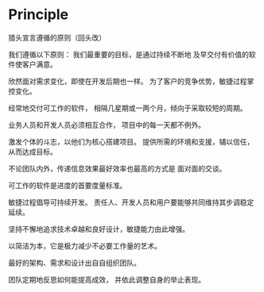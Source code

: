 # Principle

猎头宣言遵循的原则（回头改）

我们遵循以下原则：
我们最重要的目标，是通过持续不断地
及早交付有价值的软件使客户满意。

欣然面对需求变化，即使在开发后期也一样。
为了客户的竞争优势，敏捷过程掌控变化。

经常地交付可工作的软件，
相隔几星期或一两个月，倾向于采取较短的周期。

业务人员和开发人员必须相互合作，
项目中的每一天都不例外。

激发个体的斗志，以他们为核心搭建项目。
提供所需的环境和支援，辅以信任，从而达成目标。

不论团队内外，传递信息效果最好效率也最高的方式是
面对面的交谈。

可工作的软件是进度的首要度量标准。

敏捷过程倡导可持续开发。
责任人、开发人员和用户要能够共同维持其步调稳定延续。

坚持不懈地追求技术卓越和良好设计，敏捷能力由此增强。

以简洁为本，它是极力减少不必要工作量的艺术。

最好的架构、需求和设计出自自组织团队。

团队定期地反思如何能提高成效，
并依此调整自身的举止表现。

